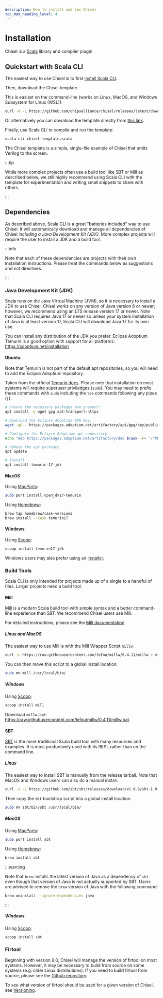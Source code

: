```yaml
---
description: How to install and run Chisel
toc_max_heading_level: 4
---
```


# Installation

Chisel is a [Scala](https://www.scala-lang.org/) library and compiler plugin.

## Quickstart with Scala CLI

The easiest way to use Chisel is to first [install Scala CLI](https://scala-cli.virtuslab.org/install).

Then, download the Chisel template.

This is easiest on the command-line (works on Linux, MacOS, and Windows Subsystem for Linux (WSL)):
```bash
curl -O -L https://github.com/chipsalliance/chisel/releases/latest/download/chisel-template.scala
```

Or alternatively you can download the template directly from [this link](https://github.com/chipsalliance/chisel/releases/latest/download/chisel-template.scala).

Finally, use Scala CLI to compile and run the template:
```bash
scala-cli chisel-template.scala
```

The Chisel template is a simple, single-file example of Chisel that emits Verilog to the screen.

:::tip

While more complex projects often use a build tool like SBT or Mill as described below,
we still highly recommend using Scala CLI with the template for experimentation and
writing small snippets to share with others.

:::

## Dependencies

As described above, Scala CLI is a great "batteries included" way to use Chisel.
It will automatically download and manage all dependencies of Chisel _including a Java Development Kit (JDK)_.
More complex projects will require the user to install a JDK and a build tool.

:::info

Note that each of these dependencies are projects with their own installation instructions.
Please treat the commands below as suggestions and not directives.

:::

### Java Development Kit (JDK)

Scala runs on the Java Virtual Machine (JVM), so it is necessary to install a JDK to use Chisel.
Chisel works on any version of Java version 8 or newer; however, we recommend using an LTS release version 17 or newer.
Note that Scala CLI requires Java 17 or newer so unless your system installation of Java is at least version 17, Scala CLI will download Java 17 for its own use.

You can install any distribution of the JDK you prefer.
Eclipse Adoptium Temurin is a good option with support for all platforms: https://adoptium.net/installation

#### Ubuntu

Note that Temurin is not part of the default apt repositories, so you will need to add the Eclipse Adoptium repository.

Taken from the official [Temurin docs](https://adoptium.net/installation/linux/).
Please note that installation on most systems will require superuser priviledges (`sudo`).
You may need to prefix these commands with `sudo` including the `tee` commands following any pipes (`|`).

```sh
# Ensure the necessary packages are present:
apt install -y wget gpg apt-transport-https

# Download the Eclipse Adoptium GPG key:
wget -qO - https://packages.adoptium.net/artifactory/api/gpg/key/public | gpg --dearmor | tee /etc/apt/trusted.gpg.d/adoptium.gpg > /dev/null

# Configure the Eclipse Adoptium apt repository
echo "deb https://packages.adoptium.net/artifactory/deb $(awk -F= '/^VERSION_CODENAME/{print$2}' /etc/os-release) main" | tee /etc/apt/sources.list.d/adoptium.list

# Update the apt packages
apt update

# Install
apt install temurin-17-jdk
```

#### MacOS

Using [MacPorts](https://www.macports.org):
```sh
sudo port install openjdk17-temurin
```

Using [Homebrew](https://brew.sh):
```sh
brew tap homebrew/cask-versions
brew install --cask temurin17
```

#### Windows

Using [Scoop](https://scoop.sh):
```sh
scoop install temurin17-jdk
```

Windows users may also prefer using an [installer](https://adoptium.net/temurin/releases/?version=17&os=windows&arch=x86&package=jdk).


### Build Tools

Scala CLI is only intended for projects made up of a single to a handful of files.
Larger projects need a build tool.

#### Mill

[Mill](https://mill-build.com) is a modern Scala build tool with simple syntax and a better command-line experience than SBT.
We recommend Chisel users use Mill.

For detailed instructions, please see the [Mill documentation](https://mill-build.com/mill/Intro_to_Mill.html).

##### Linux and MacOS

The easiest way to use Mill is with the Mill Wrapper Script `millw`:

```sh
curl -L https://raw.githubusercontent.com/lefou/millw/0.4.11/millw > mill && chmod +x mill
```

You can then move this script to a global install location:

```sh
sudo mv mill /usr/local/bin/
```

##### Windows

Using [Scoop](https://scoop.sh):
```sh
scoop install mill
```

<!-- TODO flesh this out -->
Download `millw.bat`: https://raw.githubusercontent.com/lefou/millw/0.4.11/millw.bat.

#### SBT

[SBT](https://www.scala-sbt.org) is the more traditional Scala build tool with many resources and examples.
It is most productively used with its REPL rather than on the command line.

##### Linux

The easiest way to install SBT is manually from the release tarball.
Note that MacOS and Windows users can also do a manual install.

```sh
curl -s -L https://github.com/sbt/sbt/releases/download/v1.9.8/sbt-1.9.8.tgz | tar xvz
```

Then copy the `sbt` bootstrap script into a global install location.

```sh
sudo mv sbt/bin/sbt /usr/local/bin/
```

##### MacOS

Using [MacPorts](https://www.macports.org):
```sh
sudo port install sbt
```

Using [Homebrew](https://brew.sh/):

```sh
brew install sbt
```

:::warning

Note that `brew` installs the latest version of Java as a dependency of `sbt` even though that version of Java is not actually supported by SBT.
Users are advised to remove the `brew` version of Java with the following command:

```sh
brew uninstall --ignore-dependencies java
```

:::

##### Windows

Using [Scoop](https://scoop.sh):
```sh
scoop install sbt
```

### Firtool

Beginning with version 6.0, Chisel will manage the version of firtool on most systems.
However, it may be necessary to build from source on some systems (e.g. older Linux distributions).
If you need to build firtool from source, please see the [Github repository](https://github.com/llvm/circt).

To see what version of firtool should be used for a given version of Chisel, see [Versioning](appendix/versioning#firtool-version).
